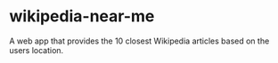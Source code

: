 # wikipedia-near-me
A web app that provides the 10 closest Wikipedia articles based on the users location.
